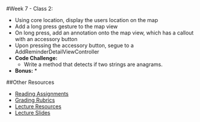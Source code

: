 #Week 7 - Class 2:
* Using core location, display the users location on the map
* Add a long press gesture to the map view
* On long press,  add an annotation onto the map view, which has a callout with an accessory button
* Upon pressing the accessory button, segue to a AddReminderDetailViewController
* **Code Challenge:** 
	* Write a method that detects if two strings are anagrams.
* **Bonus:**
	* 
	
##Other Resources
* [Reading Assignments](../../Resources/ra-grading-standard/)
* [Grading Rubrics](../../Resources/)
* [Lecture Resources](lecture/)
* [Lecture Slides](https://www.icloud.com/keynote/000ZdKyzCWyVHiIpOZlax8bbQ#Week7-Class2_2)